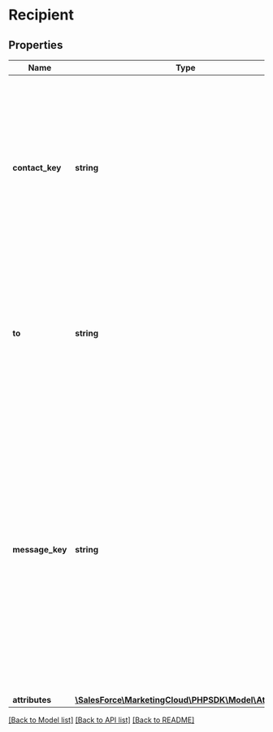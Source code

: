 # Recipient

## Properties
Name | Type | Description | Notes
------------ | ------------- | ------------- | -------------
**contact_key** | **string** | Unique identifier for a subscriber in Marketing Cloud. Each request must include a contactKey. You can use an existing subscriber key or create one at send time by using the recipient’s email address. | 
**to** | **string** | Channel address of the recipient. For email, it’s the recipient&#39;s email address. For SMS, it’s the recipient&#39;s E.164-based mobile number. | [optional] 
**message_key** | **string** | Unique identifier used to track message status. Can be automatically created when you create a message or provided as part of the request. Each recipient in a request must have a unique messageKey. If you use a duplicate messageKey in the same send request, the message is rejected. | [optional] 
**attributes** | [**\SalesForce\MarketingCloud\PHPSDK\Model\Attributes**](Attributes.md) |  | [optional] 

[[Back to Model list]](../README.md#documentation-for-models) [[Back to API list]](../README.md#documentation-for-api-endpoints) [[Back to README]](../README.md)


